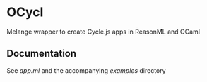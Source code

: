 # OCycl

Melange wrapper to create Cycle.js apps in ReasonML and OCaml

## Documentation

See _app.ml_ and the accompanying _examples_ directory
